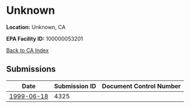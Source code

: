 # Unknown

**Location:** Unknown, CA

**EPA Facility ID:** 100000053201

[Back to CA Index](../../index.md)

## Submissions

| Date | Submission ID | Document Control Number |
|------|--------------|-------------------------|
| [1999-06-18](submissions/4325.md) | 4325 |  |
